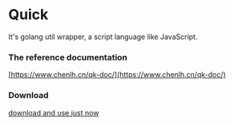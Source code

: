 # Quick
It's golang util wrapper,  a script language like JavaScript.

### The reference documentation
[https://www.chenlh.cn/qk-doc/](https://www.chenlh.cn/qk-doc/)

### Download
[download and use just now](https://gitee.com/qk-x/qk-bin)

